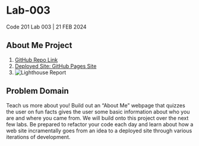 # Lab-003

Code 201 Lab 003 | 21 FEB 2024

## About Me Project

1. [GitHub Repo Link]()
2. [Deployed Site: GitHub Pages Site]()
3. ![Lighthouse Report]()

## Problem Domain

Teach us more about you! Build out an “About Me” webpage that quizzes the user on fun facts gives the user some basic information about who you are and where you came from. We will build onto this project over the next few labs. Be prepared to refactor your code each day and learn about how a web site incramentally goes from an idea to a deployed site through various iterations of development.
